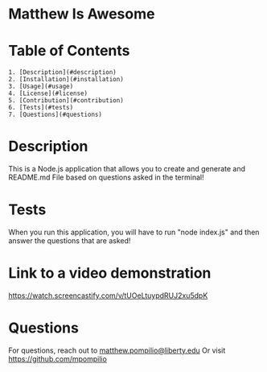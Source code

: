 # Matthew Is Awesome

# Table of Contents
    1. [Description](#description)
    2. [Installation](#installation)
    3. [Usage](#usage)
    4. [License](#license)
    5. [Contribution](#contribution)
    6. [Tests](#tests)
    7. [Questions](#questions)

# Description
This is a Node.js application that allows you to create and generate and README.md File based on questions asked in the terminal!
        
        
# Tests
When you run this application, you will have to run "node index.js" and then answer the questions that are asked!

# Link to a video demonstration 

https://watch.screencastify.com/v/tUOeLtuypdRUJ2xu5dpK

# Questions
For questions, reach out to matthew.pompilio@liberty.edu
Or visit https://github.com/mpompilio
